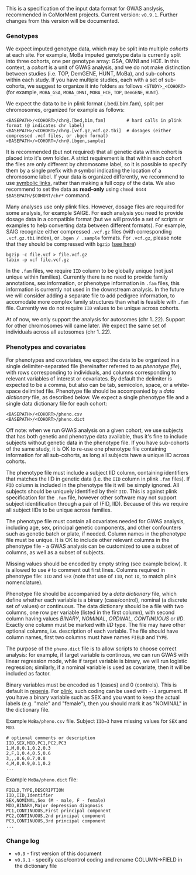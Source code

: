 This is a specification of the input data format for GWAS anslysis, recommended in CoMorMent projects.
Current version: ``v0.9.1``. Further changes from this version will be documented.

### Genotypes
 
We expect imputed genotype data, which may be split into multiple *cohorts* at each site.
For example, MoBa imputed genotype data is currently split into three cohorts, one per genotype array: GSA, OMNI and HCE.
In this context, a *cohort* is a unit of GWAS analysis, and we do not make distinction between studies (i.e. TOP, DemGENE, HUNT, MoBa),
and sub-cohorts within each study.
If you have multiple studies, each with a set of sub-cohorts,
we suggest to organize it into folders as follows ``<STUDY>_<COHORT>``
(for example, ``MOBA_GSA``, ``MOBA_OMNI``, ``MOBA_HCE``, ``TOP``, ``DemGENE``, ``HUNT``).

We expect the data to be in plink format (.bed/.bim.fam), split per chromosomes, organized for example as follows:
```
<BASEPATH>/<COHORT>/chr@.[bed,bim,fam]        # hard calls in plink format (@ indicates chr label)
<BASEPATH>/<COHORT>/chr@.[vcf.gz,vcf.gz.tbi]  # dosages (either compressed .vcf files, or .bgen format)
<BASEPATH>/<COHORT>/chr@.[bgen,sample]
```

It is recommended (but not required) that all genetic data within cohort is placed into it's own folder.
A strict requirement is that within each cohort the files are only different by chromosome label, so it is possible
to specify them by a single prefix with ``@`` symbol indicating the location of a chromosome label.
If your data is organized differently, we recommend to use 
[symbolic links](https://stackoverflow.com/questions/1951742/how-can-i-symlink-a-file-in-linux),
rather than making a full copy of the data.
We also recommend to set the data as **read-only** using ``chmod 0444 $BASEPATH/$COHORT/chr*`` command.

Many analyses use only plink files.
However, dosage files are required for some analysis, for example SAIGE.
For each analysis you need to provide dosage data in a compatible format
(but we will provide a set of scripts or examples to help converting data between different formats).
For example, SAIG recognize either compressed ``.vcf.gz`` files (with corresponding ``.vcf.gz.tbi`` index),
or ``.bgen / .sample`` formats.
For ``.vcf.gz``, please note that they should be compressed with ``bgzip`` ([see here](https://www.biostars.org/p/59492/))
```
bgzip -c file.vcf > file.vcf.gz
tabix -p vcf file.vcf.gz
```

In the ``.fam`` files, we require ``IID`` column to be globally unique (not just unique within families).
Currently there is no need to provide family annotations, sex information, or phenotype information in ``.fam`` files,
this information is currently not used in the downstream analysis.
In the future we will consider adding a separate file to add pedigree information,
to accomodate more complex family structures than what is feasible with ``.fam`` file.
Currently we do not require ``IID`` values to be unique across cohorts.
  
At of now, we only support the analysis for autosomes (chr 1..22).
Support for other chromosomes will came later.
We expect the same set of individuals across all autosomes (chr 1..22). 
   
### Phenotypes and covariates

For phenotypes and covariates, we expect the data to be organized in a single delimiter-separated file (hereinafter referred to as *phenotype file*), 
with rows corresponding to individuals, and columns corresponding to relevant variables of interest or covariates.
By default the delimiter is expected to be a comma, but also can be tab, semicolon, space, or a white-space delimited file.
Phenotype file should be accompanied by a *data dictionary* file, as described below.
We expect a single phenotype file and a single data dictionary file for each cohort:
```
<BASEPATH>/<COHORT>/pheno.csv
<BASEPATH>/<COHORT>/pheno.dict
```
Off note: when we run GWAS analysis on a given cohort, we use subjects that has both genetic and phenotype data available, 
thus it's fine to include subjects without genetic data in the phenotype file.
If you have sub-cohorts of the same study, it is OK to re-use one phenotype file containing information for all sub-cohorts,
as long all subjects have a unique IID across cohorts. 

The phenotype file must include a subject IID column, containing identifiers that matches the IID in genetic data
(i.e. the ``IID`` column in plink ``.fam`` files).
If ``FID`` column is included in the phenotype file it will be simply ignored.
All subjects should be uniquely identified by their ``IID``.
This is against plink specification for the ``.fam`` file, however other software may not support
subject identification through a pair of (FID, IID). Because of this we require all subject IIDs to be unique across families.

The phenotype file must contain all covariates needed for GWAS analysis, including age, sex, principal genetic components, 
and other confounters such as genetic batch or plate, if needed. Column names in the phenotype file must be unique. 
It is OK to include other relevant columns in the phenotype file - a GWAS analysis can be customized to use a subset of columns, 
as well as a subset of subjects.

Missing values should be encoded by empty string (see example below).
It is allowed to use ``#`` to comment out first lines.
Columns required in phenotype file: ``IID`` and ``SEX`` (note that use of ``IID``, not ``ID``, to match plink nomenclature).

Phenotype file should be accompanied by a *data dictionary* file, 
which define whether each variable is a binary (case/control), nominal (a discrete set of values) or continuous.
The data dictionary should be a file with two columns, one row per variable (listed in the first column),
with second column having values *BINARY*, *NOMINAL*, *ORDINAL*, *CONTINUOUS* or *IID*.
Exactly one column must be marked with *IID* type.
The file may have other optional columns, i.e. description of each variable.
The file should have column names, first two columns must have names ``FIELD`` and ``TYPE``.

The purpose of the ``pheno.dict`` file is to allow scripts to choose correct analysis:
for example, if target variable is continous, we can run GWAS with linear regression mode,
while if target variable is binary, we will run logistic regression;
similarly, if a nominal variable is used as covariate, then it will be included as factor.

Binary variables must be encoded as 1 (cases) and 0 (controls).
This is default in [regenie](https://rgcgithub.github.io/regenie/options/#phenotype-file-format).
For [plink](https://www.cog-genomics.org/plink2/formats), such coding can be used with ``--1`` argument.
If you have a binary variable such as SEX and you want to keep the actual labels (e.g. "male" and "female"),
then you should mark it as "NOMINAL" in the dictionary file.

Example ``MoBa/pheno.csv`` file. Subject ``IID=3`` have missing values for ``SEX`` and ``MDD``.
```
# optional comments or description
IID,SEX,MDD,PC1,PC2,PC3
1,M,0,0.1,0.2,0.3
2,F,1,0.4,0.5,0.6
3,,,0.6,0.7,0.8
4,M,0,0.9,0.1,0.2
...
```

Example ``MoBa/pheno.dict`` file:
```
FIELD,TYPE,DESCRIPTION
IID,IID,Identifier
SEX,NOMINAL,Sex (M - male, F - female)
MDD,BINARY,Major depression diagnosis
PC1,CONTINUOUS,First principal component
PC2,CONTINUOUS,2nd principal component
PC3,CONTINUOUS,3rd principal component
...
```

### Change log

* ``v0.9`` - first version of this document
* ``v0.9.1`` - specify case/control coding and rename COLUMN->FIELD in the dictionary file
